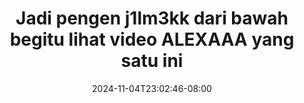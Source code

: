--- 
title: "Jadi pengen j1lm3kk dari bawah begitu lihat video ALEXAAA yang satu ini"
description: "    Jadi pengen j1lm3kk dari bawah begitu lihat video ALEXAAA yang satu ini terbaru full vidio new"
date: 2024-11-04T23:02:46-08:00
file_code: "0slyme7m1q7p"
draft: false
cover: "d35tbsvpa63fslux.jpg"
tags: ["Jadi", "pengen", "dari", "bawah", "begitu", "lihat", "video", "ALEXAAA", "yang", "satu", "ini", "bokep-indo", "bokep-viral", "bokep-ig"]
length: 822
fld_id: "1235300"
foldername: "ALEXAAA KRISTI CHINDO"
categories: ["ALEXAAA KRISTI CHINDO"]
views: 67
---